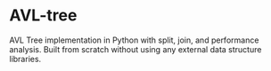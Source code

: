 # AVL-tree
AVL Tree implementation in Python with split, join, and performance analysis. Built from scratch without using any external data structure libraries.
